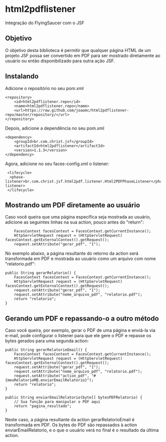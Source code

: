 html2pdflistener
================

Integração do FlyingSaucer com o JSF

Objetivo
--------

O objetivo desta biblioteca é permitir que qualquer página HTML de um projeto
JSF possa ser convertido em PDF para ser mostrado diretamente ao usuário ou
então disponibilizado para outra ação JSF.

Instalando
--------

Adicione o repositório no seu pom.xml

    <repository>
        <id>html2pdflistener.repo</id>
        <name>html2pdflistener.repo</name>
        <url>https://raw.github.com/joaomc/html2pdflistener-repo/master/repository/</url>
    </repository>

Depois, adicione a dependência no seu pom.xml

    <dependency>
        <groupId>br.com.christ.jsf</groupId>
        <artifactId>html2pdflistener</artifactId>
        <version>1.1.3</version>
    </dependency>

Agora, adicione no seu faces-config.xml o listener:

     <lifecycle>
      <phase-listener>br.com.christ.jsf.html2pdf.listener.Html2PDFPhaseListener</phase-listener>
     </lifecycle>

Mostrando um PDF diretamente ao usuário
-------

Caso você queira que uma página específica seja mostrada ao usuário, adicione
as seguintes linhas na sua action, pouco antes do "return":

        FacesContext facesContext = FacesContext.getCurrentInstance();
        HttpServletRequest request = (HttpServletRequest) facesContext.getExternalContext().getRequest();
        request.setAttribute("gerar_pdf", "1");

No exemplo abaixo, a página resultante do retorno da action será transformada em PDF
e mostrada ao usuário como um arquivo com nome "relatorio.pdf":

    public String gerarRelatorio() {
        FacesContext facesContext = FacesContext.getCurrentInstance();
        HttpServletRequest request = (HttpServletRequest) facesContext.getExternalContext().getRequest();
        request.setAttribute("gerar_pdf", "1");
        request.setAttribute("nome_arquivo_pdf", "relatorio.pdf");
        return "relatorio";
    }

Gerando um PDF e repassando-o a outro método
------

Caso você queira, por exemplo, gerar o PDF de uma página e enviá-la via e-mail, 
pode configurar o listener para que ele gere o PDF e repasse os bytes gerados
para uma segunda action:

    public String gerarRelatorioEmail() {
        FacesContext facesContext = FacesContext.getCurrentInstance();
        HttpServletRequest request = (HttpServletRequest) facesContext.getExternalContext().getRequest();
        request.setAttribute("gerar_pdf", "1");
        request.setAttribute("nome_arquivo_pdf", "relatorio.pdf");
        request.setAttribute("action_pdf", "#{meuRelatorioMB.enviarEmailRelatorio}");
        return "relatorio";
    }

    public String enviarEmailRelatorio(byte[] bytesPDFRelatorio) {
        // Sua função para manipular o PDF aqui
        return "pagina_resultado";
    }

Neste caso, a página resultante da action gerarRelatorioEmail é transformada em PDF.
Os bytes do PDF são repassados à action enviarEmailRelatorio, e o que o usuário
verá no final é o resultado da última action.



